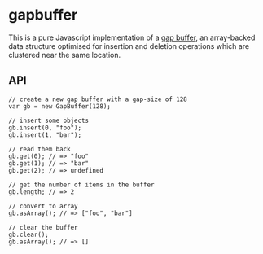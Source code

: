 # gapbuffer

This is a pure Javascript implementation of a [gap buffer](http://en.wikipedia.org/wiki/Gap_buffer), an array-backed data structure optimised for insertion and deletion operations which are clustered near the same location.

## API

    // create a new gap buffer with a gap-size of 128
    var gb = new GapBuffer(128);
    
    // insert some objects
    gb.insert(0, "foo");
    gb.insert(1, "bar");
    
    // read them back
    gb.get(0); // => "foo"
    gb.get(1); // => "bar"
    gb.get(2); // => undefined
    
    // get the number of items in the buffer
    gb.length; // => 2
    
    // convert to array
    gb.asArray(); // => ["foo", "bar"]
    
    // clear the buffer
    gb.clear();
    gb.asArray(); // => []
